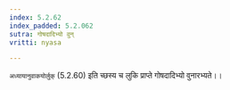 ```yaml
---
index: 5.2.62
index_padded: 5.2.062
sutra: गोषदादिभ्यो वुन्
vritti: nyasa

---
```

`अध्यायानुवाकयोर्लुक्` (5.2.60) इति च्छस्य च लुकि प्राप्ते गोषदादिभ्यो वुनारभ्यते।।